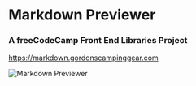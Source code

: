 # Markdown Previewer

### A freeCodeCamp Front End Libraries Project

<https://markdown.gordonscampinggear.com>

![Markdown Previewer](https://gordonscampinggear.com/img/markdown.png)
